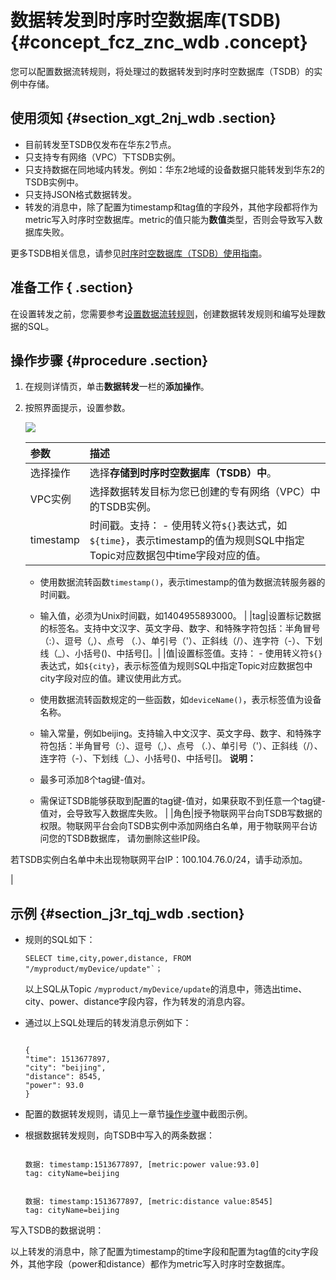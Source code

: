 # 数据转发到时序时空数据库\(TSDB\) {#concept_fcz_znc_wdb .concept}

您可以配置数据流转规则，将处理过的数据转发到时序时空数据库（TSDB）的实例中存储。

## 使用须知 {#section_xgt_2nj_wdb .section}

-   目前转发至TSDB仅发布在华东2节点。
-   只支持专有网络（VPC）下TSDB实例。
-   只支持数据在同地域内转发。例如：华东2地域的设备数据只能转发到华东2的TSDB实例中。
-   只支持JSON格式数据转发。
-   转发的消息中，除了配置为timestamp和tag值的字段外，其他字段都将作为metric写入时序时空数据库。metric的值只能为**数值**类型，否则会导致写入数据库失败。

更多TSDB相关信息，请参见[时序时空数据库（TSDB）使用指南](https://help.aliyun.com/product/54825.html)。

## 准备工作 { .section}

在设置转发之前，您需要参考[设置数据流转规则](cn.zh-CN/用户指南/规则引擎/数据流转/设置数据流转规则.md#)，创建数据转发规则和编写处理数据的SQL。

## 操作步骤 {#procedure .section}

1.  在规则详情页，单击**数据转发**一栏的**添加操作**。
2.  按照界面提示，设置参数。

    ![](http://static-aliyun-doc.oss-cn-hangzhou.aliyuncs.com/assets/img/7549/15536500963031_zh-CN.png)

    |参数|描述|
    |:-|:-|
    |选择操作|选择**存储到时序时空数据库（TSDB）中**。|
    |VPC实例|选择数据转发目标为您已创建的专有网络（VPC）中的TSDB实例。|
    |timestamp|时间戳。支持：    -   使用转义符`${}`表达式，如`${time}`，表示timestamp的值为规则SQL中指定Topic对应数据包中time字段对应的值。
    -   使用数据流转函数`timestamp()`，表示timestamp的值为数据流转服务器的时间戳。
    -   输入值，必须为Unix时间戳，如1404955893000。
|
    |tag|设置标记数据的标签名。支持中文汉字、英文字母、数字、和特殊字符包括：半角冒号（:）、逗号（,）、点号 （.）、单引号（'）、正斜线（/）、连字符（-）、下划线（\_）、小括号\(\)、中括号\[\]。|
    |值|设置标签值。支持：    -   使用转义符`${}`表达式，如`${city}`，表示标签值为规则SQL中指定Topic对应数据包中city字段对应的值。建议使用此方式。
    -   使用数据流转函数规定的一些函数，如`deviceName()`，表示标签值为设备名称。
    -   输入常量，例如beijing。支持输入中文汉字、英文字母、数字、和特殊字符包括：半角冒号（:）、逗号（,）、点号 （.）、单引号（'）、正斜线（/）、连字符（-）、下划线（\_）、小括号\(\)、中括号\[\]。
**说明：** 

    -   最多可添加8个tag键-值对。
    -   需保证TSDB能够获取到配置的tag键-值对，如果获取不到任意一个tag键-值对，会导致写入数据库失败。
|
    |角色|授予物联网平台向TSDB写数据的权限。物联网平台会向TSDB实例中添加网络白名单，用于物联网平台访问您的TSDB数据库， 请勿删除这些IP段。

若TSDB实例白名单中未出现物联网平台IP：100.104.76.0/24，请手动添加。

|


## 示例 {#section_j3r_tqj_wdb .section}

-   规则的SQL如下：

    ```
    SELECT time,city,power,distance, FROM "/myproduct/myDevice/update"`；
    ```

    以上SQL从Topic `/myproduct/myDevice/update`的消息中，筛选出time、city、power、distance字段内容，作为转发的消息内容。

-   通过以上SQL处理后的转发消息示例如下：

    ```
    
    {
    "time": 1513677897,
    "city": "beijing",
    "distance": 8545,
    "power": 93.0
    }
    ```

-   配置的数据转发规则，请见上一章节[操作步骤](#)中截图示例。

-   根据数据转发规则，向TSDB中写入的两条数据：

    ```
    
    数据: timestamp:1513677897, [metric:power value:93.0]
    tag: cityName=beijing
    ```

    ```
    
    数据: timestamp:1513677897, [metric:distance value:8545]
    tag: cityName=beijing
    ```


写入TSDB的数据说明：

以上转发的消息中，除了配置为timestamp的time字段和配置为tag值的city字段外，其他字段（power和distance）都作为metric写入时序时空数据库。

